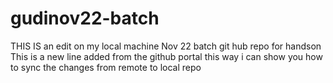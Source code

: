 # gudinov22-batch

THIS IS an edit on my local machine
Nov 22 batch git hub repo for handson
This is a new line added from the github portal
this way i can show you how to  sync the changes from remote to local repo 
